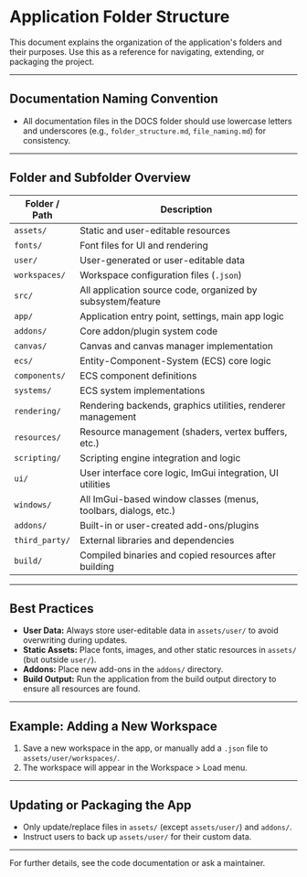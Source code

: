 # Application Folder Structure

This document explains the organization of the application's folders and their purposes. Use this as a reference for navigating, extending, or packaging the project.

---

## Documentation Naming Convention
- All documentation files in the DOCS folder should use lowercase letters and underscores (e.g., `folder_structure.md`, `file_naming.md`) for consistency.

---

## Folder and Subfolder Overview

| Folder / Path               | Description                                                      |
|-----------------------------|------------------------------------------------------------------|
| `assets/`                   | Static and user-editable resources                               |
|     `fonts/`                | Font files for UI and rendering                                  |
|     `user/`                 | User-generated or user-editable data                             |
|         `workspaces/`       | Workspace configuration files (`.json`)                          |
| `src/`                      | All application source code, organized by subsystem/feature      |
|     `app/`                  | Application entry point, settings, main app logic                |
|     `addons/`               | Core addon/plugin system code                                    |
|     `canvas/`               | Canvas and canvas manager implementation                         |
|     `ecs/`                  | Entity-Component-System (ECS) core logic                         |
|         `components/`       | ECS component definitions                                        |
|         `systems/`          | ECS system implementations                                       |
|     `rendering/`            | Rendering backends, graphics utilities, renderer management      |
|     `resources/`            | Resource management (shaders, vertex buffers, etc.)              |
|     `scripting/`            | Scripting engine integration and logic                           |
|     `ui/`                   | User interface core logic, ImGui integration, UI utilities       |
|         `windows/`          | All ImGui-based window classes (menus, toolbars, dialogs, etc.)  |
| `addons/`                   | Built-in or user-created add-ons/plugins                         |
| `third_party/`              | External libraries and dependencies                              |
| `build/`                    | Compiled binaries and copied resources after building            |

---

## Best Practices
- **User Data:** Always store user-editable data in `assets/user/` to avoid overwriting during updates.
- **Static Assets:** Place fonts, images, and other static resources in `assets/` (but outside `user/`).
- **Addons:** Place new add-ons in the `addons/` directory.
- **Build Output:** Run the application from the build output directory to ensure all resources are found.

---

## Example: Adding a New Workspace
1. Save a new workspace in the app, or manually add a `.json` file to `assets/user/workspaces/`.
2. The workspace will appear in the Workspace > Load menu.

---

## Updating or Packaging the App
- Only update/replace files in `assets/` (except `assets/user/`) and `addons/`.
- Instruct users to back up `assets/user/` for their custom data.

---

For further details, see the code documentation or ask a maintainer. 